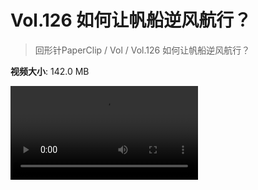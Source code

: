 # Vol.126 如何让帆船逆风航行？

> 回形针PaperClip / Vol / Vol.126 如何让帆船逆风航行？

**视频大小**: 142.0 MB

<div class="video"><video src="https://file.hsyhx.top/video/PaperClip/Vol/126.mp4" controls preload>🤔 您的浏览器不支持 video 标签</video></div>